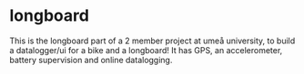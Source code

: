 # longboard
This is the longboard part of a 2 member project at umeå university, to build a datalogger/ui for a bike and a longboard!
It has GPS, an accelerometer, battery supervision and online datalogging.
